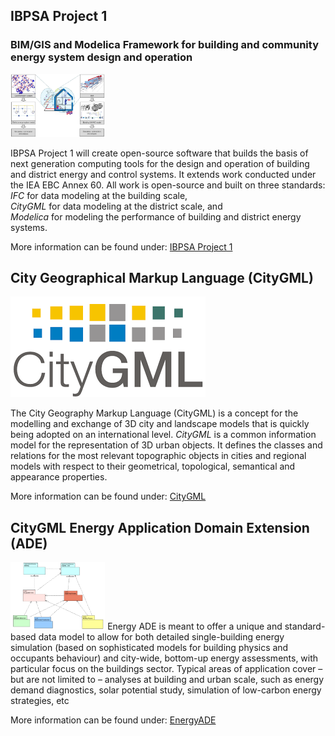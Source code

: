 ## IBPSA Project 1 
### BIM/GIS and Modelica Framework for building and community energy system design and operation
<!---![P1 Logo|512x397,20%](images/IBPSA_P1.png)-->
<img src="images/IBPSA_P1.png" width="30%">

IBPSA Project 1 will create open-source software that builds the basis of next generation computing tools for the design and operation of building and district energy and control systems. It extends work conducted under the IEA EBC Annex 60. All work is open-source and built on three standards:<br />
_IFC_ for data modeling at the building scale,<br/>
_CityGML_ for data modeling at the district scale, and<br/>
_Modelica_ for modeling the performance of building and district energy systems.

More information can be found under:
[IBPSA Project 1](https://ibpsa.github.io/project1/)


## City Geographical Markup Language (CityGML)
![CityGML Logo](images/CityGML.png)

The City Geography Markup Language (CityGML) is a concept for the modelling and exchange of 3D city and landscape models that is quickly being adopted on an international level. 
_CityGML_ is a common information model for the representation of 3D urban objects. 
It defines the classes and relations for the most relevant topographic objects in cities and regional models with respect to their geometrical, topological, semantical and appearance properties.

More information can be found under:
[CityGML](http://www.citygmlwiki.org/index.php?title=Citygml_Wiki)


## CityGML Energy Application Domain Extension (ADE)
<!---![Energy ADE|512x397,20%](images/EnergyADE.png)-->
<img src="images/EnergyADE.png" width="30%"> 
Energy ADE is meant to offer a unique and standard-based data model to allow for both detailed single-building energy simulation (based on sophisticated models for building physics and occupants behaviour) and city-wide, bottom-up energy assessments, with particular focus on the buildings sector. 
Typical areas of application cover – but are not limited to – analyses at building and urban scale, such as energy demand diagnostics, solar potential study, simulation of low-carbon energy strategies, etc

More information can be found under:
[EnergyADE](http://www.citygmlwiki.org/index.php/CityGML_Energy_ADE)